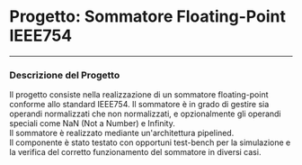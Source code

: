 # Progetto: Sommatore Floating-Point IEEE754

---

### Descrizione del Progetto

Il progetto consiste nella realizzazione di un sommatore floating-point conforme allo standard IEEE754. Il sommatore è in grado di gestire sia operandi normalizzati che non normalizzati, e opzionalmente gli operandi speciali come NaN (Not a Number) e Infinity.  
Il sommatore è realizzato mediante un'architettura pipelined.  
Il componente è stato testato con opportuni test-bench per la simulazione e la verifica del corretto funzionamento del sommatore in diversi casi.

